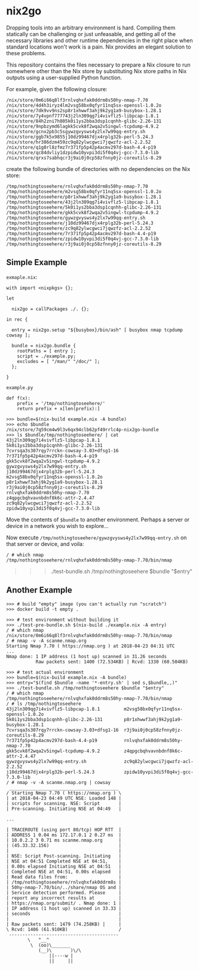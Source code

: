 # nix2go

Dropping tools into an arbitrary environment is hard.
Compiling them statically can be challenging or just unfeasable, and getting all of the necessary libraries and other runtime dependencies in the right place when standard locations won't work is a pain.
Nix provides an elegant solution to these problems.

This repository contains the files necessary to prepare a Nix closure to run somewhere other than the Nix store by substituting Nix store paths in Nix outputs using a user-supplied Python function.

For example, given the following closure:

```
/nix/store/0m6i66q8lf3rnlvqhxfak0ddrm8s50hy-nmap-7.70
/nix/store/4d4h3iryz4lm2vsg58bx0qfyr11nq5sx-openssl-1.0.2o
/nix/store/7dk9vv9ns2sp8r1xhwwf3ahj9k2yg1a9-busybox-1.28.1
/nix/store/7y4vpnf777743j2ln309qg7i4vivflz5-libpcap-1.8.1
/nix/store/84h2zni7h805k0i1ys2bba3dsp1cqnhh-glibc-2.26-131
/nix/store/9npbzymd6lagkk5cvk8f2wqa2v5ingwl-tcpdump-4.9.2
/nix/store/gcnx2pb3c5sgywzgvysws4y2lx7w99qq-entry.sh
/nix/store/ggb7k5x9855j10dz99467djx4rplg32b-perl-5.24.3
/nix/store/hr386dzm459zc9q82ylwcgwci7jqwzfz-acl-2.2.52
/nix/store/q1g0rl8zfmz7r371fp5p42p4acmv297d-bash-4.4-p19
/nix/store/qc84dvliy1dzpidw10yvpi3di5f0q4vj-gcc-7.3.0-lib
/nix/store/qrxs7sabhqcr3j9ai0j0cp58zfnny0jz-coreutils-8.29
```
create the following bundle of directories with no dependencies on the Nix store:
```
/tmp/nothingtoseehere/rnlvqhxfak0ddrm8s50hy-nmap-7.70
/tmp/nothingtoseehere/m2vsg58bx0qfyr11nq5sx-openssl-1.0.2o
/tmp/nothingtoseehere/p8r1xhwwf3ahj9k2yg1a9-busybox-1.28.1
/tmp/nothingtoseehere/43j2ln309qg7i4vivflz5-libpcap-1.8.1
/tmp/nothingtoseehere/5k0i1ys2bba3dsp1cqnhh-glibc-2.26-131
/tmp/nothingtoseehere/gkk5cvk8f2wqa2v5ingwl-tcpdump-4.9.2
/tmp/nothingtoseehere/gywzgvysws4y2lx7w99qq-entry.sh
/tmp/nothingtoseehere/j10dz99467djx4rplg32b-perl-5.24.3
/tmp/nothingtoseehere/zc9q82ylwcgwci7jqwzfz-acl-2.2.52
/tmp/nothingtoseehere/7r371fp5p42p4acmv297d-bash-4.4-p19
/tmp/nothingtoseehere/zpidw10yvpi3di5f0q4vj-gcc-7.3.0-lib
/tmp/nothingtoseehere/r3j9ai0j0cp58zfnny0jz-coreutils-8.29
```

## Simple Example


`exmaple.nix`:
```
with import <nixpkgs> {};

let

  nix2go = callPackages ./. {};

in rec {

  entry = nix2go.setup "${busybox}/bin/ash" [ busybox nmap tcpdump cowsay ];

  bundle = nix2go.bundle {
    rootPaths = [ entry ];
    script = ./example.py;
    excludes = [ "/man/" "/doc/" ];
  };

}
```
`example.py`
```
def f(x):
    prefix = '/tmp/nothingtoseehere/'
    return prefix + x[len(prefix):]
```

```
>>> bundle=$(nix-build example.nix -A bundle)
>>> echo $bundle
/nix/store/7q59cm4w9l3v6qx94clb62pf49rrlc4p-nix2go-bundle
>>> ls $bundle/tmp/nothingtoseehere/ | cat
43j2ln309qg7i4vivflz5-libpcap-1.8.1
5k0i1ys2bba3dsp1cqnhh-glibc-2.26-131
7cvrsqa3s307rqy7rrckn-cowsay-3.03+dfsg1-16
7r371fp5p42p4acmv297d-bash-4.4-p19
gkk5cvk8f2wqa2v5ingwl-tcpdump-4.9.2
gywzgvysws4y2lx7w99qq-entry.sh
j10dz99467djx4rplg32b-perl-5.24.3
m2vsg58bx0qfyr11nq5sx-openssl-1.0.2o
p8r1xhwwf3ahj9k2yg1a9-busybox-1.28.1
r3j9ai0j0cp58zfnny0jz-coreutils-8.29
rnlvqhxfak0ddrm8s50hy-nmap-7.70
z4qpgcbqhvavnbdnf8k6c-attr-2.4.47
zc9q82ylwcgwci7jqwzfz-acl-2.2.52
zpidw10yvpi3di5f0q4vj-gcc-7.3.0-lib
```

Move the contents of `$bundle` to another environment.
Perhaps a server or device in a network you wish to explore...

Now execute `/tmp/nothingtoseehere/gywzgvysws4y2lx7w99qq-entry.sh` on that server or device, and voila:
```
/ # which nmap
/tmp/nothingtoseehere/rnlvqhxfak0ddrm8s50hy-nmap-7.70/bin/nmap
```

>>> ./test-bundle.sh /tmp/nothingtoseehere $bundle "$entry"

## Another Example

```
>>> # build "empty" image (you can't actually run "scratch")
>>> docker build -t empty .

>>> # test environment without building it
>>> ./test-pre-bundle.sh $(nix-build ./example.nix -A entry)
/ # which nmap
/nix/store/0m6i66q8lf3rnlvqhxfak0ddrm8s50hy-nmap-7.70/bin/nmap
/ # nmap -v -A scanme.nmap.org
Starting Nmap 7.70 ( https://nmap.org ) at 2018-04-23 04:31 UTC
...
Nmap done: 1 IP address (1 host up) scanned in 31.26 seconds
           Raw packets sent: 1400 (72.534KB) | Rcvd: 1330 (60.504KB)

>>> # test actual environment
>>> bundle=$(nix-build example.nix -A bundle)
>>> entry="$(find $bundle -name '*-entry.sh' | sed s,$bundle,,)"
>>> ./test-bundle.sh /tmp/nothingtoseehere $bundle "$entry"
/ # which nmap
/tmp/nothingtoseehere/rnlvqhxfak0ddrm8s50hy-nmap-7.70/bin/nmap
/ # ls /tmp/nothingtoseehere
43j2ln309qg7i4vivflz5-libpcap-1.8.1         m2vsg58bx0qfyr11nq5sx-openssl-1.0.2o
5k0i1ys2bba3dsp1cqnhh-glibc-2.26-131        p8r1xhwwf3ahj9k2yg1a9-busybox-1.28.1
7cvrsqa3s307rqy7rrckn-cowsay-3.03+dfsg1-16  r3j9ai0j0cp58zfnny0jz-coreutils-8.29
7r371fp5p42p4acmv297d-bash-4.4-p19          rnlvqhxfak0ddrm8s50hy-nmap-7.70
gkk5cvk8f2wqa2v5ingwl-tcpdump-4.9.2         z4qpgcbqhvavnbdnf8k6c-attr-2.4.47
gywzgvysws4y2lx7w99qq-entry.sh              zc9q82ylwcgwci7jqwzfz-acl-2.2.52
j10dz99467djx4rplg32b-perl-5.24.3           zpidw10yvpi3di5f0q4vj-gcc-7.3.0-lib
/ # nmap -v -A scanme.nmap.org | cowsay
 _________________________________________
/ Starting Nmap 7.70 ( https://nmap.org ) \
| at 2018-04-23 04:49 UTC NSE: Loaded 148 |
| scripts for scanning. NSE: Script       |
| Pre-scanning. Initiating NSE at 04:49   |

...

| TRACEROUTE (using port 80/tcp) HOP RTT  |
| ADDRESS 1 0.04 ms 172.17.0.1 2 0.27 ms  |
| 10.0.2.2 3 0.71 ms scanme.nmap.org      |
| (45.33.32.156)                          |
|                                         |
| NSE: Script Post-scanning. Initiating   |
| NSE at 04:51 Completed NSE at 04:51,    |
| 0.00s elapsed Initiating NSE at 04:51   |
| Completed NSE at 04:51, 0.00s elapsed   |
| Read data files from:                   |
| /tmp/nothingtoseehere/rnlvqhxfak0ddrm8s |
| 50hy-nmap-7.70/bin/../share/nmap OS and |
| Service detection performed. Please     |
| report any incorrect results at         |
| https://nmap.org/submit/ . Nmap done: 1 |
| IP address (1 host up) scanned in 33.33 |
| seconds                                 |
|                                         |
| Raw packets sent: 1479 (74.258KB) |     |
\ Rcvd: 1406 (61.910KB)                   /
 -----------------------------------------
        \   ^__^
         \  (oo)\_______
            (__)\       )\/\
                ||----w |
                ||     ||
```
